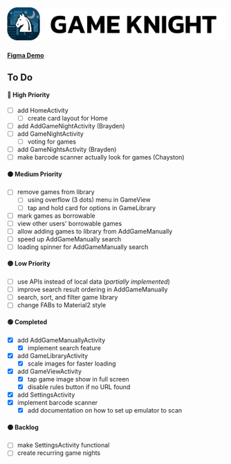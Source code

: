 # ![](./img/header.png)

#### [Figma Demo](https://www.figma.com/proto/K79ySLuqGCEd21DjGE6WXa/Game-Night-Mobile---Color?node-id=2%3A3&scaling=scale-down&page-id=0%3A1&starting-point-node-id=2%3A3)

## To Do

#### 🔴 High Priority
- [ ] add HomeActivity
    - [ ] create card layout for Home
- [ ] add AddGameNightActivity (Brayden)
- [ ] add GameNightActivity
    - [ ] voting for games
- [ ] add GameNightsActivity (Brayden)
- [ ] make barcode scanner actually look for games (Chayston)

#### 🟠 Medium Priority
- [ ] remove games from library
    - [ ] using overflow (3 dots) menu in GameView
    - [ ] tap and hold card for options in GameLibrary
- [ ] mark games as borrowable
- [ ] view other users' borrowable games
- [ ] allow adding games to library from AddGameManually
- [ ] speed up AddGameManually search
- [ ] loading spinner for AddGameManually search

#### 🟡 Low Priority
- [ ] use APIs instead of local data (*partially implemented*)
- [ ] improve search result ordering in AddGameManually
- [ ] search, sort, and filter game library
- [ ] change FABs to Material2 style

#### 🟢 Completed
- [X] add AddGameManuallyActivity
    - [X] implement search feature
- [X] add GameLibraryActivity
    - [X] scale images for faster loading
- [X] add GameViewActivity
    - [X] tap game image show in full screen
    - [X] disable rules button if no URL found
- [X] add SettingsActivity
- [X] implement barcode scanner
    - [X] add documentation on how to set up emulator to scan

#### ⚫️ Backlog
- [ ] make SettingsActivity functional
- [ ] create recurring game nights
